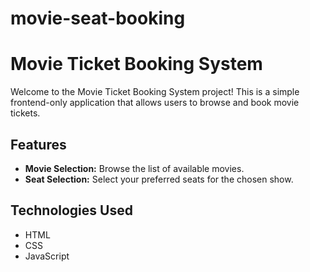 # movie-seat-booking

# Movie Ticket Booking System

Welcome to the Movie Ticket Booking System project! This is a simple frontend-only application that allows users to browse and book movie tickets.

## Features

- **Movie Selection:** Browse the list of available movies.
- **Seat Selection:** Select your preferred seats for the chosen show.

## Technologies Used

- HTML
- CSS
- JavaScript